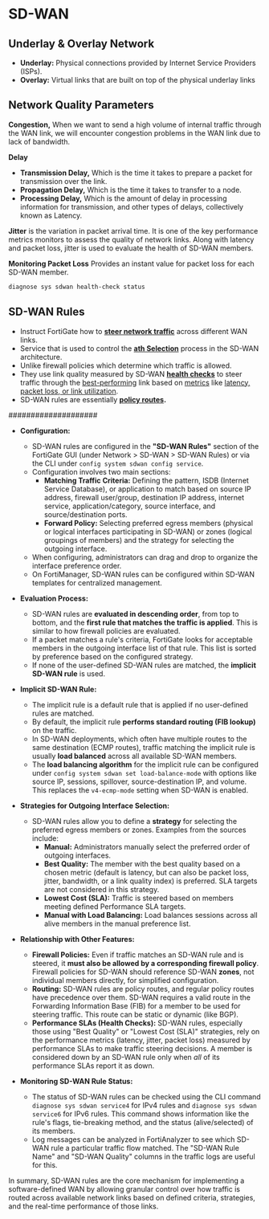 # SD-WAN
## Underlay & Overlay Network
+ **Underlay:** Physical connections provided by Internet Service Providers (ISPs).
+ **Overlay:** Virtual links that are built on top of the physical underlay links
## Network Quality Parameters
**Congestion,** When we want to send a high volume of internal traffic through the WAN link, we will encounter congestion problems in the WAN link due to lack of bandwidth.

**Delay** 
+ **Transmission Delay,** Which is the time it takes to prepare a packet for transmission over the link.
+ **Propagation Delay,** Which is the time it takes to transfer to a node.
+ **Processing Delay,** Which is the amount of delay in processing information for transmission, and other types of delays, collectively known as Latency.

**Jitter** is the variation in packet arrival time. It is one of the key performance metrics monitors to assess the quality of network links. Along with latency and packet loss, jitter is used to evaluate the health of SD-WAN members.

**Monitoring Packet Loss**
Provides an instant value for packet loss for each SD-WAN member.
```bash
diagnose sys sdwan health-check status
```
## SD-WAN Rules

+ Instruct FortiGate how to <u>**steer network traffic**</u> across different WAN links.
+ Service that is used to control the **<u>ath Selection</u>** process in the SD-WAN architecture.
+ Unlike firewall policies which determine which traffic is allowed.
+ They use link quality measured by SD-WAN **<u>health checks</u>** to steer traffic through the <u>best-performing</u> link based on <u>metrics</u> like <u>latency, packet loss, or link utilization</u>.
+ SD-WAN rules are essentially **<u>policy routes</u>.**

####################
*   **Configuration:**
    *   SD-WAN rules are configured in the **"SD-WAN Rules"** section of the FortiGate GUI (under Network > SD-WAN > SD-WAN Rules) or via the CLI under `config system sdwan config service`.
    *   Configuration involves two main sections:
        *   **Matching Traffic Criteria:** Defining the pattern, ISDB (Internet Service Database), or application to match based on source IP address, firewall user/group, destination IP address, internet service, application/category, source interface, and source/destination ports.
        *   **Forward Policy:** Selecting preferred egress members (physical or logical interfaces participating in SD-WAN) or zones (logical groupings of members) and the strategy for selecting the outgoing interface.
    *   When configuring, administrators can drag and drop to organize the interface preference order.
    *   On FortiManager, SD-WAN rules can be configured within SD-WAN templates for centralized management.

*   **Evaluation Process:**
    *   SD-WAN rules are **evaluated in descending order**, from top to bottom, and the **first rule that matches the traffic is applied**. This is similar to how firewall policies are evaluated.
    *   If a packet matches a rule's criteria, FortiGate looks for acceptable members in the outgoing interface list of that rule. This list is sorted by preference based on the configured strategy.
    *   If none of the user-defined SD-WAN rules are matched, the **implicit SD-WAN rule** is used.

*   **Implicit SD-WAN Rule:**
    *   The implicit rule is a default rule that is applied if no user-defined rules are matched.
    *   By default, the implicit rule **performs standard routing (FIB lookup)** on the traffic.
    *   In SD-WAN deployments, which often have multiple routes to the same destination (ECMP routes), traffic matching the implicit rule is usually **load balanced** across all available SD-WAN members.
    *   The **load balancing algorithm** for the implicit rule can be configured under `config system sdwan set load-balance-mode` with options like source IP, sessions, spillover, source-destination IP, and volume. This replaces the `v4-ecmp-mode` setting when SD-WAN is enabled.

*   **Strategies for Outgoing Interface Selection:**
    *   SD-WAN rules allow you to define a **strategy** for selecting the preferred egress members or zones. Examples from the sources include:
        *   **Manual:** Administrators manually select the preferred order of outgoing interfaces.
        *   **Best Quality:** The member with the best quality based on a chosen metric (default is latency, but can also be packet loss, jitter, bandwidth, or a link quality index) is preferred. SLA targets are not considered in this strategy.
        *   **Lowest Cost (SLA):** Traffic is steered based on members meeting defined Performance SLA targets.
        *   **Manual with Load Balancing:** Load balances sessions across all alive members in the manual preference list.

*   **Relationship with Other Features:**
    *   **Firewall Policies:** Even if traffic matches an SD-WAN rule and is steered, it **must also be allowed by a corresponding firewall policy**. Firewall policies for SD-WAN should reference SD-WAN **zones**, not individual members directly, for simplified configuration.
    *   **Routing:** SD-WAN rules are policy routes, and regular policy routes have precedence over them. SD-WAN requires a valid route in the Forwarding Information Base (FIB) for a member to be used for steering traffic. This route can be static or dynamic (like BGP).
    *   **Performance SLAs (Health Checks):** SD-WAN rules, especially those using "Best Quality" or "Lowest Cost (SLA)" strategies, rely on the performance metrics (latency, jitter, packet loss) measured by performance SLAs to make traffic steering decisions. A member is considered down by an SD-WAN rule only when *all* of its performance SLAs report it as down.

*   **Monitoring SD-WAN Rule Status:**
    *   The status of SD-WAN rules can be checked using the CLI command `diagnose sys sdwan service4` for IPv4 rules and `diagnose sys sdwan service6` for IPv6 rules. This command shows information like the rule's flags, tie-breaking method, and the status (alive/selected) of its members.
    *   Log messages can be analyzed in FortiAnalyzer to see which SD-WAN rule a particular traffic flow matched. The "SD-WAN Rule Name" and "SD-WAN Quality" columns in the traffic logs are useful for this.

In summary, SD-WAN rules are the core mechanism for implementing a software-defined WAN by allowing granular control over how traffic is routed across available network links based on defined criteria, strategies, and the real-time performance of those links.